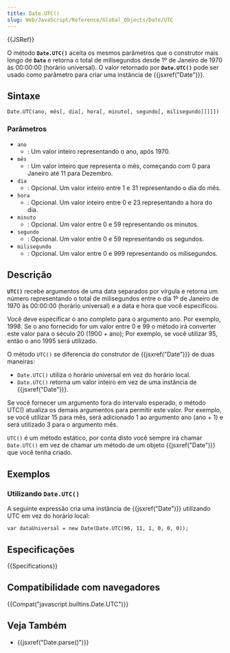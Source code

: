 ```yaml
---
title: Date.UTC()
slug: Web/JavaScript/Reference/Global_Objects/Date/UTC
---
```


{{JSRef}}

O método **`Date.UTC()`** aceita os mesmos parâmetros que o construtor mais longo de **`Date`** e retorna o total de milisegundos desde 1º de Janeiro de 1970 às 00:00:00 (horário universal). O valor retornado por **`Date.UTC()`** pode ser usado como parâmetro para criar uma instância de {{jsxref("Date")}}.

## Sintaxe

```
Date.UTC(ano, mês[, dia[, hora[, minuto[, segundo[, milisegundo]]]]])
```

### Parâmetros

- `ano`
  - : Um valor inteiro representando o ano, após 1970.
- `mês`
  - : Um valor inteiro que representa o mês, começando com 0 para Janeiro até 11 para Dezembro.
- `dia`
  - : Opcional. Um valor inteiro entre 1 e 31 representando o dia do mês.
- `hora`
  - : Opcional. Um valor inteiro entre 0 e 23 representando a hora do dia.
- `minuto`
  - : Opcional. Um valor entre 0 e 59 representando os minutos.
- `segundo`
  - : Opcional. Um valor entre 0 e 59 representando os segundos.
- `milisegundo`
  - : Opcional. Um valor entre 0 e 999 representando os milisegundos.

## Descrição

**`UTC()`** recebe argumentos de uma data separados por vírgula e retorna um número representando o total de milisegundos entre o dia 1º de Janeiro de 1970 às 00:00:00 (horário universal) e a data e hora que você especificou.

Você deve especificar o ano completo para o argumento ano. Por exemplo, 1998. Se o ano fornecido for um valor entre 0 e 99 o método irá converter este valor para o século 20 (1900 + ano); Por exemplo, se você utilizar 95, então o ano 1995 será utilizado.

O método `UTC()` se diferencia do construtor de {{jsxref("Date")}} de duas maneiras:

- `Date.UTC()` utiliza o horário universal em vez do horário local.
- `Date.UTC()` retorna um valor inteiro em vez de uma instância de {{jsxref("Date")}}.

Se você fornecer um argumento fora do intervalo esperado, o método UTC() atualiza os demais argumentos para permitir este valor. Por exemplo, se você utilizar 15 para mês, será adicionado 1 ao argumento ano (ano + 1) e será utilizado 3 para o argumento mês.

`UTC()` é um método estático, por conta disto você sempre irá chamar `Date.UTC()` em vez de chamar um método de um objeto {{jsxref("Date")}} que você tenha criado.

## Exemplos

### Utilizando `Date.UTC()`

A seguinte expressão cria uma instância de {{jsxref("Date")}} utilizando UTC em vez do horário local:

```
var dataUniversal = new Date(Date.UTC(96, 11, 1, 0, 0, 0));
```

## Especificações

{{Specifications}}

## Compatibilidade com navegadores

{{Compat("javascript.builtins.Date.UTC")}}

## Veja Também

- {{jsxref("Date.parse()")}}
